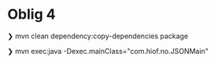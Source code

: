 # Oblig 4

❯ mvn clean dependency:copy-dependencies package

❯ mvn exec:java -Dexec.mainClass="com.hiof.no.JSONMain"
